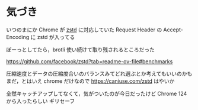 # 気づき

いつのまにか Chrome が [zstd](https://github.com/facebook/zstd) に対応していた
Request Header の Accept-Encoding に zstd が入ってる

ぼーっとしてたら，brotli 使い続けて取り残されるところだった

https://github.com/facebook/zstd?tab=readme-ov-file#benchmarks

圧縮速度とデータの圧縮度合いのバランスみてどれ選ぶとか考えてもいいのかも
まだ，とはいえ chrome だけなので https://caniuse.com/zstd はやいか

全然キャッチアップしてなくて，気がついたのが今日だったけど Chrome 124 から入ったらしい ギリセーフ
